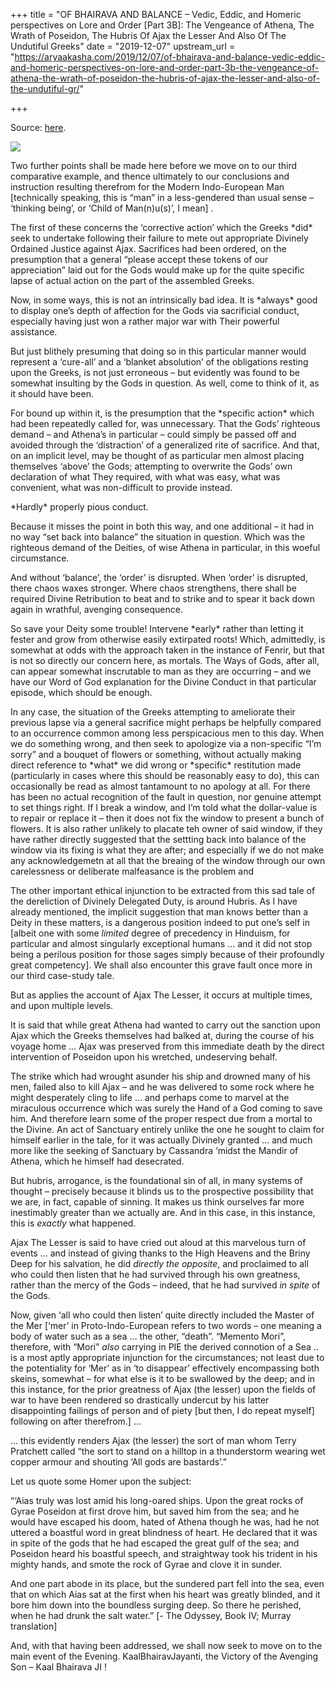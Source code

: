 +++
title = "OF BHAIRAVA AND BALANCE – Vedic, Eddic, and Homeric perspectives on Lore and Order [Part 3B]: The Vengeance of Athena, The Wrath of Poseidon, The Hubris Of Ajax the Lesser And Also Of The Undutiful Greeks"
date = "2019-12-07"
upstream_url = "https://aryaakasha.com/2019/12/07/of-bhairava-and-balance-vedic-eddic-and-homeric-perspectives-on-lore-and-order-part-3b-the-vengeance-of-athena-the-wrath-of-poseidon-the-hubris-of-ajax-the-lesser-and-also-of-the-undutiful-gr/"

+++

Source: [here](https://aryaakasha.com/2019/12/07/of-bhairava-and-balance-vedic-eddic-and-homeric-perspectives-on-lore-and-order-part-3b-the-vengeance-of-athena-the-wrath-of-poseidon-the-hubris-of-ajax-the-lesser-and-also-of-the-undutiful-gr/).

![](https://aryaakasha.files.wordpress.com/2019/12/79465275_10162647484940574_5662198348598214656_n.jpg?w=567)

Two further points shall be made here before we move on to our third comparative example, and thence ultimately to our conclusions and instruction resulting therefrom for the Modern Indo-European Man \[technically speaking, this is “man” in a less-gendered than usual sense – ‘thinking being’, or ‘Child of Man(n)u(s)’, I mean\] .

The first of these concerns the ‘corrective action’ which the Greeks \*did\* seek to undertake following their failure to mete out appropriate Divinely Ordained Justice against Ajax. Sacrifices had been ordered, on the presumption that a general “please accept these tokens of our appreciation” laid out for the Gods would make up for the quite specific lapse of actual action on the part of the assembled Greeks.

Now, in some ways, this is not an intrinsically bad idea. It is \*always\* good to display one’s depth of affection for the Gods via sacrificial conduct, especially having just won a rather major war with Their powerful assistance.

But just blithely presuming that doing so in this particular manner would represent a ‘cure-all’ and a ‘blanket absolution’ of the obligations resting upon the Greeks, is not just erroneous – but evidently was found to be somewhat insulting by the Gods in question. As well, come to think of it, as it should have been.

For bound up within it, is the presumption that the \*specific action\* which had been repeatedly called for, was unnecessary. That the Gods’ righteous demand – and Athena’s in particular – could simply be passed off and avoided through the ‘distraction’ of a generalized rite of sacrifice. And that, on an implicit level, may be thought of as particular men almost placing themselves ‘above’ the Gods; attempting to overwrite the Gods’ own declaration of what They required, with what was easy, what was convenient, what was non-difficult to provide instead.

\*Hardly\* properly pious conduct.

Because it misses the point in both this way, and one additional – it had in no way “set back into balance” the situation in question. Which was the righteous demand of the Deities, of wise Athena in particular, in this woeful circumstance.

And without ‘balance’, the ‘order’ is disrupted. When ‘order’ is disrupted, there chaos waxes stronger. Where chaos strengthens, there shall be required Divine Retribution to beat and to strike and to spear it back down again in wrathful, avenging consequence.

So save your Deity some trouble! Intervene \*early\* rather than letting it fester and grow from otherwise easily extirpated roots! Which, admittedly, is somewhat at odds with the approach taken in the instance of Fenrir, but that is not so directly our concern here, as mortals. The Ways of Gods, after all, can appear somewhat inscrutable to man as they are occurring – and we have our Word of God explanation for the Divine Conduct in that particular episode, which should be enough.

In any case, the situation of the Greeks attempting to ameliorate their previous lapse via a general sacrifice might perhaps be helpfully compared to an occurrence common among less perspicacious men to this day. When we do something wrong, and then seek to apologize via a non-specific “I’m sorry” and a bouquet of flowers or something, without actually making direct reference to \*what\* we did wrong or \*specific\* restitution made (particularly in cases where this should be reasonably easy to do), this can occasionally be read as almost tantamount to no apology at all. For there has been no actual recognition of the fault in question, nor genuine attempt to set things right. If I break a window, and I’m told what the dollar-value is to repair or replace it – then it does not fix the window to present a bunch of flowers. It is also rather unlikely to placate teh owner of said window, if they have rather directly suggested that the settting back into balance of the window via its fixing is what they are after; and especially if we do not make any acknowledgemetn at all that the breaing of the window through our own carelessness or deliberate malfeasance is the problem and

The other important ethical injunction to be extracted from this sad tale of the dereliction of Divinely Delegated Duty, is around Hubris. As I have already mentioned, the implicit suggestion that man knows better than a Deity in these matters, is a dangerous position indeed to put one’s self in \[albeit one with some *limited* degree of precedency in Hinduism, for particular and almost singularly exceptional humans … and it did not stop being a perilous position for those sages simply because of their profoundly great competency\]. We shall also encounter this grave fault once more in our third case-study tale.

But as applies the account of Ajax The Lesser, it occurs at multiple times, and upon multiple levels.

It is said that while great Athena had wanted to carry out the sanction upon Ajax which the Greeks themselves had balked at, during the course of his voyage home … Ajax was preserved from this immediate death by the direct intervention of Poseidon upon his wretched, undeserving behalf.

The strike which had wrought asunder his ship and drowned many of his men, failed also to kill Ajax – and he was delivered to some rock where he might desperately cling to life … and perhaps come to marvel at the miraculous occurrence which was surely the Hand of a God coming to save him. And therefore learn some of the proper respect due from a mortal to the Divine. An act of Sanctuary entirely unlike the one he sought to claim for himself earlier in the tale, for it was actually Divinely granted … and much more like the seeking of Sanctuary by Cassandra ‘midst the Mandir of Athena, which he himself had desecrated.

But hubris, arrogance, is the foundational sin of all, in many systems of thought – precisely because it blinds us to the prospective possibility that we are, in fact, capable of sinning. It makes us think ourselves far more inestimably greater than we actually are. And in this case, in this instance, this is *exactly* what happened.

Ajax The Lesser is said to have cried out aloud at this marvelous turn of events … and instead of giving thanks to the High Heavens and the Briny Deep for his salvation, he did *directly the opposite*, and proclaimed to all who could then listen that he had survived through his own greatness, rather than the mercy of the Gods – indeed, that he had survived *in spite* of the Gods.

Now, given ‘all who could then listen’ quite directly included the Master of the Mer \[‘mer’ in Proto-Indo-European refers to two words – one meaning a body of water such as a sea … the other, “death”. “Memento Mori”, therefore, with “Mori” *also* carrying in PIE the derived connotion of a Sea .. is a most aptly appropriate injunction for the circumstances; not least due to the potentiality for ‘Mer’ as in ‘to disappear’ effectively encompassing both skeins, somewhat – for what else is it to be swallowed by the deep; and in this instance, for the prior greatness of Ajax (the lesser) upon the fields of war to have been rendered so drastically undercut by his latter disappointing failings of person and of piety \[but then, I do repeat myself\] following on after therefrom.\] …

… this evidently renders Ajax (the lesser) the sort of man whom Terry Pratchett called “the sort to stand on a hilltop in a thunderstorm wearing wet copper armour and shouting ‘All gods are bastards’.”

Let us quote some Homer upon the subject:

“‘Aias truly was lost amid his long-oared ships. Upon the great rocks of Gyrae Poseidon at first drove him, but saved him from the sea; and he would have escaped his doom, hated of Athena though he was, had he not uttered a boastful word in great blindness of heart. He declared that it was in spite of the gods that he had escaped the great gulf of the sea; and Poseidon heard his boastful speech, and straightway took his trident in his mighty hands, and smote the rock of Gyrae and clove it in sunder.

And one part abode in its place, but the sundered part fell into the sea, even that on which Aias sat at the first when his heart was greatly blinded, and it bore him down into the boundless surging deep. So there he perished, when he had drunk the salt water.” \[- The Odyssey, Book IV; Murray translation\]

And, with that having been addressed, we shall now seek to move on to the main event of the Evening. KaalBhairavJayanti, the Victory of the Avenging Son – Kaal Bhairava JI !